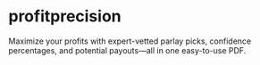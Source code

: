 # profitprecision
Maximize your profits with expert-vetted parlay picks, confidence percentages, and potential payouts—all in one easy-to-use PDF.
